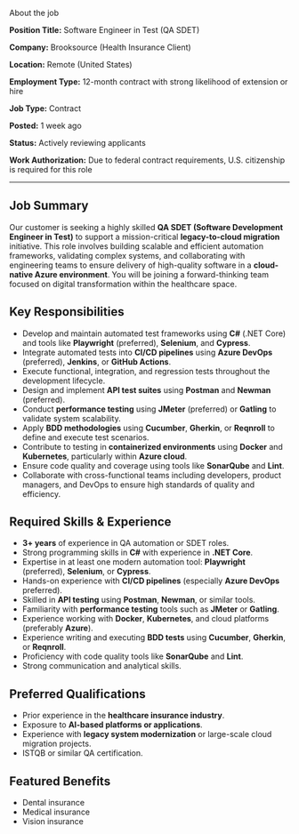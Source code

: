 About the job

**Position Title:** Software Engineer in Test (QA SDET)

**Company:** Brooksource (Health Insurance Client)

**Location:** Remote (United States)

**Employment Type:** 12-month contract with strong likelihood of extension or hire

**Job Type:** Contract

**Posted:** 1 week ago

**Status:** Actively reviewing applicants

**Work Authorization:** Due to federal contract requirements, U.S. citizenship is required for this role

---

## Job Summary

Our customer is seeking a highly skilled **QA SDET (Software Development Engineer in Test)** to support a mission-critical **legacy-to-cloud migration** initiative. This role involves building scalable and efficient automation frameworks, validating complex systems, and collaborating with engineering teams to ensure delivery of high-quality software in a **cloud-native Azure environment**. You will be joining a forward-thinking team focused on digital transformation within the healthcare space.

## Key Responsibilities

- Develop and maintain automated test frameworks using **C#** (.NET Core) and tools like **Playwright** (preferred), **Selenium**, and **Cypress**.
- Integrate automated tests into **CI/CD pipelines** using **Azure DevOps** (preferred), **Jenkins**, or **GitHub Actions**.
- Execute functional, integration, and regression tests throughout the development lifecycle.
- Design and implement **API test suites** using **Postman** and **Newman** (preferred).
- Conduct **performance testing** using **JMeter** (preferred) or **Gatling** to validate system scalability.
- Apply **BDD methodologies** using **Cucumber**, **Gherkin**, or **Reqnroll** to define and execute test scenarios.
- Contribute to testing in **containerized environments** using **Docker** and **Kubernetes**, particularly within **Azure cloud**.
- Ensure code quality and coverage using tools like **SonarQube** and **Lint**.
- Collaborate with cross-functional teams including developers, product managers, and DevOps to ensure high standards of quality and efficiency.

## Required Skills & Experience

- **3+ years** of experience in QA automation or SDET roles.
- Strong programming skills in **C#** with experience in **.NET Core**.
- Expertise in at least one modern automation tool: **Playwright** (preferred), **Selenium**, or **Cypress**.
- Hands-on experience with **CI/CD pipelines** (especially **Azure DevOps** preferred).
- Skilled in **API testing** using **Postman**, **Newman**, or similar tools.
- Familiarity with **performance testing** tools such as **JMeter** or **Gatling**.
- Experience working with **Docker**, **Kubernetes**, and cloud platforms (preferably **Azure**).
- Experience writing and executing **BDD tests** using **Cucumber**, **Gherkin**, or **Reqnroll**.
- Proficiency with code quality tools like **SonarQube** and **Lint**.
- Strong communication and analytical skills.

## Preferred Qualifications

- Prior experience in the **healthcare insurance industry**.
- Exposure to **AI-based platforms or applications**.
- Experience with **legacy system modernization** or large-scale cloud migration projects.
- ISTQB or similar QA certification.

## Featured Benefits

- Dental insurance
- Medical insurance
- Vision insurance

